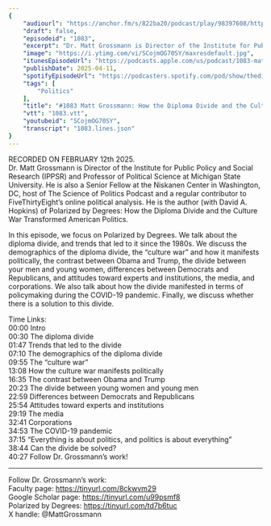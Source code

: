 ```yaml
---
{
	"audiourl": "https://anchor.fm/s/822ba20/podcast/play/98397608/https%3A%2F%2Fd3ctxlq1ktw2nl.cloudfront.net%2Fstaging%2F2025-1-12%2F5685580d-5db9-3e82-9845-e4a7738983f8.m4a",
	"draft": false,
	"episodeid": "1083",
	"excerpt": "Dr. Matt Grossmann is Director of the Institute for Public Policy and Social Research (IPPSR) and Professor of Political Science at Michigan State University. He is also a Senior Fellow at the Niskanen Center in Washington, DC, host of The Science of Politics Podcast and a regular contributor to FiveThirtyEight’s online political analysis. He is the author (with David A. Hopkins) of Polarized by Degrees: How the Diploma Divide and the Culture War Transformed American Politics.",
	"image": "https://i.ytimg.com/vi/SCojmOG70SY/maxresdefault.jpg",
	"itunesEpisodeUrl": "https://podcasts.apple.com/us/podcast/1083-matt-grossmann-how-the-diploma-divide-and/id1451347236?i=1000703196203&uo=4",
	"publishDate": 2025-04-11,
	"spotifyEpisodeUrl": "https://podcasters.spotify.com/pod/show/thedissenter/episodes/1083-Matt-Grossmann-How-the-Diploma-Divide-and-the-Culture-War-Transformed-American-Politics-e2upbv8",
	"tags": [
		"Politics"
	],
	"title": "#1083 Matt Grossmann: How the Diploma Divide and the Culture War Transformed American Politics",
	"vtt": "1083.vtt",
	"youtubeid": "SCojmOG70SY",
	"transcript": "1083.lines.json"
}
---
```

RECORDED ON FEBRUARY 12th 2025.  
Dr. Matt Grossmann is Director of the Institute for Public Policy and Social Research (IPPSR) and Professor of Political Science at Michigan State University. He is also a Senior Fellow at the Niskanen Center in Washington, DC, host of The Science of Politics Podcast and a regular contributor to FiveThirtyEight’s online political analysis. He is the author (with David A. Hopkins) of Polarized by Degrees: How the Diploma Divide and the Culture War Transformed American Politics.

In this episode, we focus on Polarized by Degrees. We talk about the diploma divide, and trends that led to it since the 1980s. We discuss the demographics of the diploma divide, the “culture war” and how it manifests politically, the contrast between Obama and Trump, the divide between your men and young women, differences between Democrats and Republicans, and attitudes toward experts and institutions, the media, and corporations. We also talk about how the divide manifested in terms of policymaking during the COVID-19 pandemic. Finally, we discuss whether there is a solution to this divide.

Time Links:  
<time>00:00</time> Intro  
<time>00:30</time> The diploma divide  
<time>01:47</time> Trends that led to the divide  
<time>07:10</time> The demographics of the diploma divide  
<time>09:55</time> The “culture war”  
<time>13:08</time> How the culture war manifests politically  
<time>16:35</time> The contrast between Obama and Trump  
<time>20:23</time> The divide between young women and young men  
<time>22:59</time> Differences between Democrats and Republicans  
<time>25:54</time> Attitudes toward experts and institutions  
<time>29:19</time> The media  
<time>32:41</time> Corporations  
<time>34:53</time> The COVID-19 pandemic  
<time>37:15</time> “Everything is about politics, and politics is about everything”  
<time>38:44</time> Can the divide be solved?  
<time>40:27</time> Follow Dr. Grossmann’s work!

---

Follow Dr. Grossmann’s work:  
Faculty page: https://tinyurl.com/8ckwvm29  
Google Scholar page: https://tinyurl.com/u99psmf8  
Polarized by Degrees: https://tinyurl.com/td7b6tuc  
X handle: @MattGrossmann
